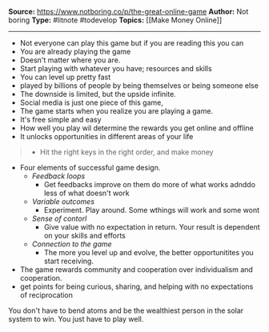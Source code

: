 **Source:** https://www.notboring.co/p/the-great-online-game
**Author:** Not boring
**Type:** #litnote #todevelop 
**Topics:** [[Make Money Online]]

----
- Not everyone can play this game but if you are reading this you can
- You are already playing the game
- Doesn't matter where you are. 
- Start playing with whatever you have; resources and skills
- You can level up pretty fast
- played by billions of people by being themselves or being someone else
- The downside is limited, but the upside infinite.
- Social media is just one piece of this game,
- The game starts when you realize you are playing a game.
- It's free simple and easy
- How well you play wil determine the rewards you get online and offline
- It unlocks opportunities in different areas of your life
> - Hit the right keys in the right order, and make money

- Four elements of successful game design.
	- *Feedback loops*
		- Get feedbacks improve on them do more of what works adnddo less of what doesn't work
	- *Variable outcomes*
		- Experiment. Play around. Some wthings will work and some wont
	- *Sense of contorl*
		- Give value with no expectation in return. Your result is dependent on your skills and efforts
	- *Connection to the game*
		- The more you level up and evolve, the better opportunitites you start receiving.
- The game rewards community and cooperation over individualism and cooperation. 
- get points for being curious, sharing, and helping with no expectations of reciprocation

You don't have to bend atoms and be the wealthiest person in the solar system to win. You just have to play well.